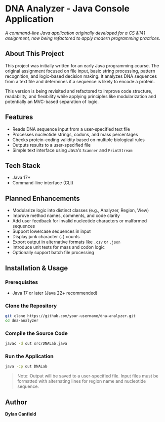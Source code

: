 # DNA Analyzer - Java Console Application

_A command-line Java application originally developed for a CS &141 assignment, now being refactored to apply modern programming practices._

## About This Project

This project was initially written for an early Java programming course. The original assignment focused on file input, basic string processing, pattern recognition, and logic-based decision making. It analyzes DNA sequences from a text file and determines if a sequence is likely to encode a protein.

This version is being revisited and refactored to improve code structure, readability, and flexibility while applying principles like modularization and potentially an MVC-based separation of logic.

## Features

- Reads DNA sequence input from a user-specified text file
- Processes nucleotide strings, codons, and mass percentages
- Checks protein-coding validity based on multiple biological rules
- Outputs results to a user-specified file
- Simple text interface using Java's `Scanner` and `PrintStream`

## Tech Stack

- Java 17+
- Command-line interface (CLI)

## Planned Enhancements

- Modularize logic into distinct classes (e.g., Analyzer, Region, View)
- Improve method names, comments, and code clarity
- Add user feedback for invalid nucleotide characters or malformed sequences
- Support lowercase sequences in input
- Display junk character (`-`) counts
- Export output in alternative formats like `.csv` or `.json`
- Introduce unit tests for mass and codon logic
- Optionally support batch file processing

## Installation & Usage

### Prerequisites
- Java 17 or later (Java 22+ recommended)

### Clone the Repository

```bash
git clone https://github.com/your-username/dna-analyzer.git
cd dna-analyzer
```

### Compile the Source Code

```bash
javac -d out src/DNALab.java
```

### Run the Application

```bash
java -cp out DNALab
```

> Note: Output will be saved to a user-specified file. Input files must be formatted with alternating lines for region name and nucleotide sequence.

## Author

**Dylan Canfield**


